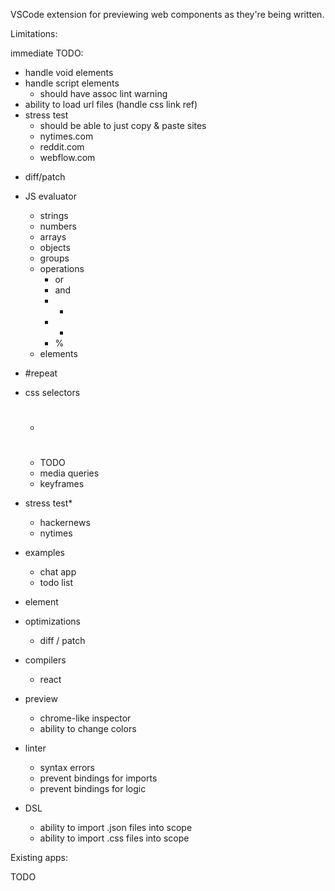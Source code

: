 VSCode extension for previewing web components as they're being written.

Limitations:

immediate TODO:

- handle void elements
- handle script elements
  - should have assoc lint warning
- ability to load url files (handle css link ref)
- stress test
  - should be able to just copy & paste sites
  - nytimes.com
  - reddit.com
  - webflow.com

* diff/patch

* JS evaluator
  - strings
  - numbers
  - arrays
  - objects
  - groups
  - operations
    - or
    - and
    - +
    - -
    - %
  - elements
* #repeat
* css selectors
  - #
  - TODO
  - media queries
  - keyframes
* stress test\*
  - hackernews
  - nytimes
* examples
  - chat app
  - todo list
* <logic /> element
* optimizations
  - diff / patch
* compilers
  - react
* preview
  - chrome-like inspector
  - ability to change colors
* linter
  - syntax errors
  - prevent bindings for imports
  - prevent bindings for logic
* DSL
  - ability to import .json files into scope
  - ability to import .css files into scope

Existing apps:

TODO
